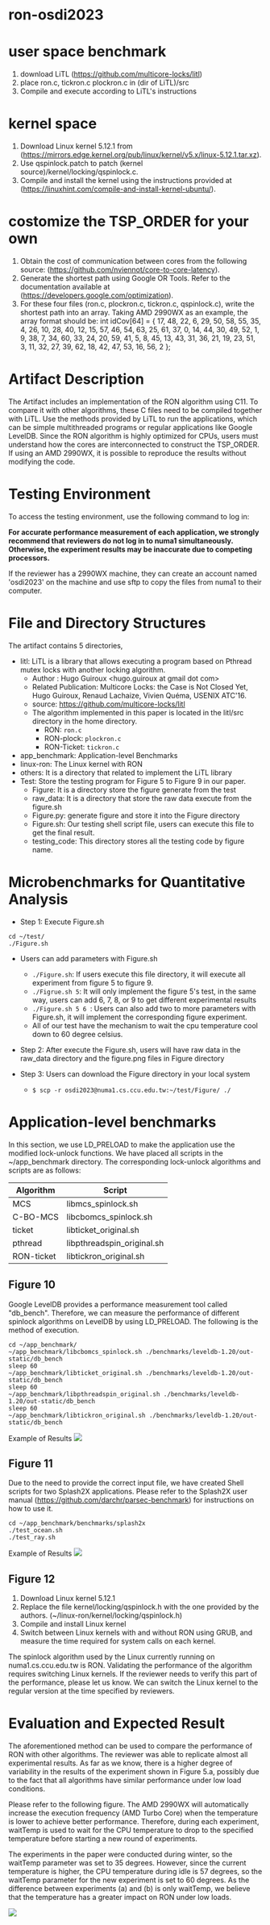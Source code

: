 # ron-osdi2023

# user space benchmark
1. download LiTL (https://github.com/multicore-locks/litl)
2. place ron.c, tickron.c plockron.c in (dir of LiTL)/src
3. Compile and execute according to LiTL's instructions
 
# kernel space
1. Download Linux kernel 5.12.1 from (https://mirrors.edge.kernel.org/pub/linux/kernel/v5.x/linux-5.12.1.tar.xz).
2. Use qspinlock.patch to patch (kernel source)/kernel/locking/qspinlock.c.
3. Compile and install the kernel using the instructions provided at (https://linuxhint.com/compile-and-install-kernel-ubuntu/).

# costomize the TSP_ORDER for your own
1. Obtain the cost of communication between cores from the following source: (https://github.com/nviennot/core-to-core-latency).
2. Generate the shortest path using Google OR Tools. Refer to the documentation available at (https://developers.google.com/optimization).
3. For these four files (ron.c, plockron.c, tickron.c, qspinlock.c), write the shortest path into an array. Taking AMD 2990WX as an example, the array format should be:
   int idCov[64] = { 17, 48, 22, 6,  29, 50, 58, 55, 35, 4,  26, 10, 28,
           40, 12, 15, 57, 46, 54, 63, 25, 61, 37, 0,  14, 44,
           30, 49, 52, 1,  9,  38, 7,  34, 60, 33, 24, 20, 59,
           41, 5,  8,  45, 13, 43, 31, 36, 21, 19, 23, 51, 3,
           11, 32, 27, 39, 62, 18, 42, 47, 53, 16, 56, 2 };


# Artifact Description
The Artifact includes an implementation of the RON algorithm using C11. To compare it with other algorithms, these C files need to be compiled together with LiTL. Use the methods provided by LiTL to run the applications, which can be simple multithreaded programs or regular applications like Google LevelDB. Since the RON algorithm is highly optimized for CPUs, users must understand how the cores are interconnected to construct the TSP_ORDER. If using an AMD 2990WX, it is possible to reproduce the results without modifying the code.

# Testing Environment
To access the testing environment, use the following command to log in:


**For accurate performance measurement of each application, we strongly recommend that reviewers do not log in to numa1 simultaneously. Otherwise, the experiment results may be inaccurate due to competing processors.**

If the reviewer has a 2990WX machine, they can create an account named 'osdi2023' on the machine and use sftp to copy the files from numa1 to their computer.

# File and Directory Structures
The artifact contains 5 directories,
* litl: LiTL is a library that allows executing a program based on Pthread mutex locks with another locking algorithm.
    * Author : Hugo Guiroux <hugo.guiroux at gmail dot com>
    * Related Publication: Multicore Locks: the Case is Not Closed Yet, Hugo Guiroux, Renaud Lachaize, Vivien Quéma, USENIX ATC'16.
    * source: https://github.com/multicore-locks/litl
    * The algorithm implemented in this paper is located in the litl/src directory in the home directory.
        * RON: ```ron.c```
        * RON-plock: ```plockron.c```
        * RON-Ticket: ```tickron.c``` 
* app_benchmark: Application-level Benchmarks
* linux-ron: The Linux kernel with RON
* others: It is a directory that related to implement the LiTL library
* Test: Store the testing program for Figure 5 to Figure 9 in our paper.
    * Figure: It is a directory store the figure generate from the test
    * raw_data: It is a directory that store the raw data execute from the figure.sh
    * Figure.py: generate figure and store it into the Figure directory
    * Figure.sh: Our testing shell script file, users can execute this file to get the final result. 
    * testing_code: This directory stores all the testing code by figure name.

# Microbenchmarks for Quantitative Analysis

* Step 1: Execute Figure.sh
```bash=
cd ~/test/
./Figure.sh
```

* Users can add parameters with Figure.sh
    * ``` ./Figure.sh ```: If users execute this file directory, it will execute all experiment from figure 5 to figure 9.
    * ```./Figrue.sh 5```: It will only implement the figure 5's test, in the same way, users can add 6, 7, 8, or 9 to get different experimental results
    * ```./Figure.sh 5 6 ```: Users can also add two to more parameters with Figure.sh, it will implement the corresponding figure experiment.
    * All of our test have the mechanism to wait the cpu temperature cool down to 60 degree celsius.

* Step 2: After execute the Figure.sh, users will have raw data in the raw_data directory and the figure.png files in Figure directory
* Step 3: Users can download the Figure directory in your local system
    * ``` $ scp -r osdi2023@numa1.cs.ccu.edu.tw:~/test/Figure/ ./ ```


# Application-level benchmarks
In this section, we use LD_PRELOAD to make the application use the modified lock-unlock functions. We have placed all scripts in the ~/app_benchmark directory. The corresponding lock-unlock algorithms and scripts are as follows:

| Algorithm | Script | 
| -------- | -------- | 
| MCS     | libmcs_spinlock.sh     | 
| C-BO-MCS     | libcbomcs_spinlock.sh     | 
| ticket     | libticket_original.sh     | 
| pthread     | libpthreadspin_original.sh     | 
| RON-ticket     | libtickron_original.sh     | 

## Figure 10
Google LevelDB provides a performance measurement tool called "db_bench". Therefore, we can measure the performance of different spinlock algorithms on LevelDB by using LD_PRELOAD. The following is the method of execution.
```bash=
cd ~/app_benchmark/
~/app_benchmark/libcbomcs_spinlock.sh ./benchmarks/leveldb-1.20/out-static/db_bench
sleep 60
~/app_benchmark/libticket_original.sh ./benchmarks/leveldb-1.20/out-static/db_bench
sleep 60
~/app_benchmark/libpthreadspin_original.sh ./benchmarks/leveldb-1.20/out-static/db_bench
sleep 60
~/app_benchmark/libtickron_original.sh ./benchmarks/leveldb-1.20/out-static/db_bench
```
Example of Results
![](https://i.imgur.com/9BzHj2B.png)



## Figure 11
Due to the need to provide the correct input file, we have created Shell scripts for two Splash2X applications. Please refer to the Splash2X user manual (https://github.com/darchr/parsec-benchmark) for instructions on how to use it.


```bash=
cd ~/app_benchmark/benchmarks/splash2x
./test_ocean.sh
./test_ray.sh
```

Example of Results
![](https://i.imgur.com/L4CSCX2.png)


## Figure 12
1. Download Linux kernel 5.12.1
2. Replace the file kernel/locking/qspinlock.h with the one provided by the authors. (~/linux-ron/kernel/locking/qspinlock.h)
3. Compile and install Linux kernel
4. Switch between Linux kernels with and without RON using GRUB, and measure the time required for system calls on each kernel.

The spinlock algorithm used by the Linux currently running on numa1.cs.ccu.edu.tw is RON. Validating the performance of the algorithm requires switching Linux kernels. If the reviewer needs to verify this part of the performance, please let us know. We can switch the Linux kernel to the regular version at the time specified by reviewers.

# Evaluation and Expected Result

The aforementioned method can be used to compare the performance of RON with other algorithms. The reviewer was able to replicate almost all experimental results. As far as we know, there is a higher degree of variability in the results of the experiment shown in Figure 5.a, possibly due to the fact that all algorithms have similar performance under low load conditions.

Please refer to the following figure. The AMD 2990WX will automatically increase the execution frequency (AMD Turbo Core) when the temperature is lower to achieve better performance. Therefore, during each experiment, waitTemp is used to wait for the CPU temperature to drop to the specified temperature before starting a new round of experiments.

The experiments in the paper were conducted during winter, so the waitTemp parameter was set to 35 degrees. However, since the current temperature is higher, the CPU temperature during idle is 57 degrees, so the waitTemp parameter for the new experiment is set to 60 degrees. As the difference between experiments (a) and (b) is only waitTemp, we believe that the temperature has a greater impact on RON under low loads.


![](https://i.imgur.com/ntfngEq.png)


